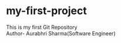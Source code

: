 # my-first-project
This is my first Git Repository
<br>
Author- Aurabhri Sharma(Software Engineer)

